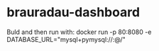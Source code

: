 # brauradau-dashboard

Buld and then run with:
docker run -p 80:8080 -e DATABASE_URL="mysql+pymysql://<mysqluser>:<password>@<ip>/<db>" <image name>